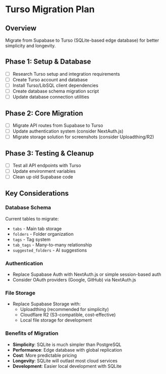 # Turso Migration Plan

## Overview
Migrate from Supabase to Turso (SQLite-based edge database) for better simplicity and longevity.

## Phase 1: Setup & Database
- [ ] Research Turso setup and integration requirements
- [ ] Create Turso account and database  
- [ ] Install Turso/LibSQL client dependencies
- [ ] Create database schema migration script
- [ ] Update database connection utilities

## Phase 2: Core Migration
- [ ] Migrate API routes from Supabase to Turso
- [ ] Update authentication system (consider NextAuth.js)
- [ ] Migrate storage solution for screenshots (consider Uploadthing/R2)

## Phase 3: Testing & Cleanup
- [ ] Test all API endpoints with Turso
- [ ] Update environment variables
- [ ] Clean up old Supabase code

## Key Considerations

### Database Schema
Current tables to migrate:
- `tabs` - Main tab storage
- `folders` - Folder organization
- `tags` - Tag system
- `tab_tags` - Many-to-many relationship
- `suggested_folders` - AI suggestions

### Authentication
- Replace Supabase Auth with NextAuth.js or simple session-based auth
- Consider OAuth providers (Google, GitHub) via NextAuth.js

### File Storage
- Replace Supabase Storage with:
  - Uploadthing (recommended for simplicity)
  - Cloudflare R2 (S3-compatible, cost-effective)
  - Local file storage for development

### Benefits of Migration
- **Simplicity**: SQLite is much simpler than PostgreSQL
- **Performance**: Edge database with global replication
- **Cost**: More predictable pricing
- **Longevity**: SQLite will outlast most cloud services
- **Development**: Easier local development with SQLite